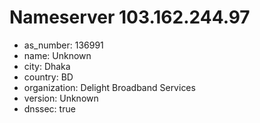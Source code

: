 # Nameserver 103.162.244.97

* as_number: 136991
* name: Unknown
* city: Dhaka
* country: BD
* organization: Delight Broadband Services
* version: Unknown
* dnssec: true
